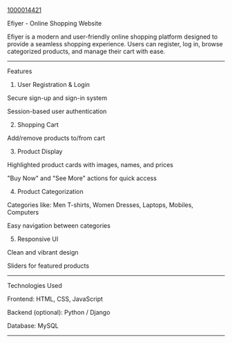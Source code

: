 [1000014421](https://github.com/user-attachments/assets/c6a3fb5a-bafa-4d2f-93e3-818341f1880e)

Efiyer - Online Shopping Website

Efiyer is a modern and user-friendly online shopping platform designed to provide a seamless shopping experience. Users can register, log in, browse categorized products, and manage their cart with ease.


---

Features

1. User Registration & Login

Secure sign-up and sign-in system

Session-based user authentication


2. Shopping Cart

Add/remove products to/from cart


3. Product Display

Highlighted product cards with images, names, and prices

"Buy Now" and "See More" actions for quick access


4. Product Categorization

Categories like: Men T-shirts, Women Dresses, Laptops, Mobiles, Computers

Easy navigation between categories


5. Responsive UI

Clean and vibrant design

Sliders for featured products


---

Technologies Used

Frontend: HTML, CSS, JavaScript

Backend (optional): Python / Django

Database: MySQL 


---

